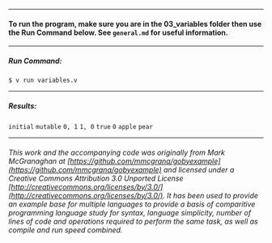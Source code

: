 ___
#### To run the program, make sure you are in the 03_variables folder then use the Run Command below. See `general.md` for useful information.
___
##### Run Command:

`$ v run variables.v`
___
##### Results:

`initial`
`mutable`
`0, 1`
`1, 0`
`true`
`0`
`apple`
`pear`
___

###### This work and the accompanying code was originally from Mark McGranaghan at [https://github.com/mmcgrana/gobyexample](https://github.com/mmcgrana/gobyexample) and licensed under a Creative Commons Attribution 3.0 Unported License [http://creativecommons.org/licenses/by/3.0/](http://creativecommons.org/licenses/by/3.0/). It has been used to provide an example base for multiple languages to provide a basis of comparitive programming language study for syntax, language simplicity, number of lines of code and operations required to perform the same task, as well as compile and run speed combined.